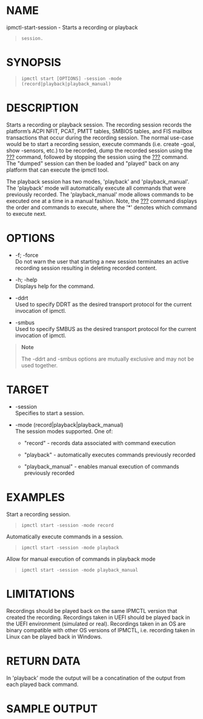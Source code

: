 # NAME

ipmctl-start-session - Starts a recording or playback
>     session.

# SYNOPSIS

> 
> 
>     ipmctl start [OPTIONS] -session -mode (record|playback|playback_manual)

# DESCRIPTION

Starts a recording or playback session. The recording session records
the platform’s ACPI NFIT, PCAT, PMTT tables, SMBIOS tables, and FIS
mailbox transactions that occur during the recording session. The normal
use-case would be to start a recording session, execute commands (i.e.
create -goal, show -sensors, etc.) to be recorded, dump the recorded
session using the [???](#Dump%20Session) command, followed by stopping
the session using the [???](#Stop%20Session) command. The "dumped"
session can then be loaded and "played" back on any platform that can
execute the ipmctl tool.

The playback session has two modes, 'playback' and 'playback\_manual'.
The 'playback' mode will automatically execute all commands that were
previously recorded. The 'playback\_manual' mode allows commands to be
executed one at a time in a manual fashion. Note, the
[???](#Show%20Session) command displays the order and commands to
execute, where the '\*' denotes which command to execute next.

# OPTIONS

  - \-f; -force  
    Do not warn the user that starting a new session terminates an
    active recording session resulting in deleting recorded content.

  - \-h; -help  
    Displays help for the command.

  - \-ddrt  
    Used to specify DDRT as the desired transport protocol for the
    current invocation of ipmctl.

  - \-smbus  
    Used to specify SMBUS as the desired transport protocol for the
    current invocation of ipmctl.

> **Note**
> 
> The -ddrt and -smbus options are mutually exclusive and may not be
> used together.

# TARGET

  - \-session  
    Specifies to start a session.

  - \-mode (record|playback|playback\_manual)  
    The session modes supported. One of:
    
      - "record" - records data associated with command execution
    
      - "playback" - automatically executes commands previously recorded
    
      - "playback\_manual" - enables manual execution of commands
        previously recorded

# EXAMPLES

Start a recording session.

> 
> 
>     ipmctl start -session -mode record

Automatically execute commands in a session.

> 
> 
>     ipmctl start -session -mode playback

Allow for manual execution of commands in playback mode

> 
> 
>     ipmctl start -session -mode playback_manual

# LIMITATIONS

Recordings should be played back on the same IPMCTL version that created
the recording. Recordings taken in UEFI should be played back in the
UEFI environment (simulated or real). Recordings taken in an OS are
binary compatible with other OS versions of IPMCTL, i.e. recording taken
in Linux can be played back in Windows.

# RETURN DATA

In 'playback' mode the output will be a concatination of the output from
each played back command.

# SAMPLE OUTPUT
